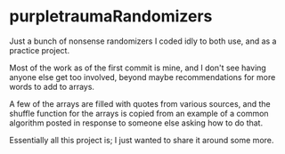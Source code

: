 # purpletraumaRandomizers

Just a bunch of nonsense randomizers I coded idly to both use, and as a practice project.

Most of the work as of the first commit is mine, and I don't see having anyone else get too involved, beyond maybe recommendations for more words to add to arrays.

A few of the arrays are filled with quotes from various sources, and the shuffle function for the arrays is copied from an example of a common algorithm posted in response to someone else asking how to do that.

Essentially all this project is; I just wanted to share it around some more.
